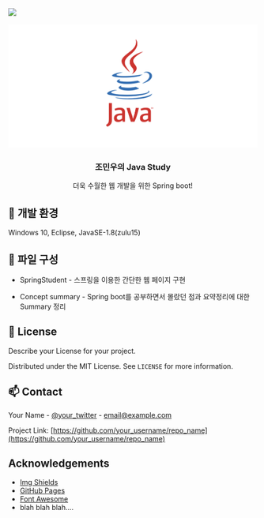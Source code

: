 
<img src="https://img.shields.io/badge/Spring Boot-3DDC84?style=flat-square&logo=Android&logoColor=white"/>


<!-- PROJECT LOGO -->
<br />
<p align="center">
    <img src="./logo.png" alt="Logo" width="600" height="250">


  <h3 align="center">조민우의 Java Study</h3>

  <p align="center">
    더욱 수월한 웹 개발을 위한 Spring boot!


  </p>
</p>




## 🚧 개발 환경

Windows 10, Eclipse, JavaSE-1.8(zulu15)



<!-- CONTRIBUTING -->
## 📄 파일 구성

- SpringStudent - 스프링을 이용한 간단한 웹 페이지 구현

- Concept summary - Spring boot를 공부하면서 몰랐던 점과 요약정리에 대한 Summary 정리



<!-- LICENSE -->
## 📝 License
Describe your License for your project. 

Distributed under the MIT License. See `LICENSE` for more information.



<!-- CONTACT -->
## 📫 Contact

Your Name - [@your_twitter](https://twitter.com/your_username) - email@example.com

Project Link: [https://github.com/your_username/repo_name](https://github.com/your_username/repo_name)



<!-- ACKNOWLEDGEMENTS -->
## Acknowledgements
* [Img Shields](https://shields.io)
* [GitHub Pages](https://pages.github.com)
* [Font Awesome](https://fontawesome.com)
* blah blah blah....





<!-- MARKDOWN LINKS & IMAGES -->
<!-- https://www.markdownguide.org/basic-syntax/#reference-style-links -->
[forks-shield]: https://img.shields.io/github/forks/roshanlam/ReadMeTemplate?style=for-the-badge
[forks-url]: https://github.com/roshanlam/ReadMeTemplate/network/members
[stars-shield]: https://img.shields.io/github/stars/roshanlam/ReadMeTemplate?style=for-the-badge
[stars-url]: https://github.com/roshanlam/ReadMeTemplate/stargazers
[issues-shield]: https://img.shields.io/github/issues/roshanlam/ReadMeTemplate?style=for-the-badge
[issues-url]: https://github.com/roshanlam/ReadMeTemplate/issues
[linkedin-shield]: https://img.shields.io/badge/-LinkedIn-black.svg?style=flat-square&logo=linkedin&colorB=555
[linkedin-url]: https://linkedin.com/in/roshan-lamichhane
